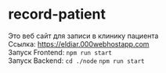 # record-patient
Это веб сайт для записи в клинику пациента <br/>
Ссылка: <a>https://eldiar.000webhostapp.com</a><br/>
Запуск Frontend: <code>npm run start</code><br/>
Запуск Backend: <code>cd ./node</code> <code>npm run start</code>